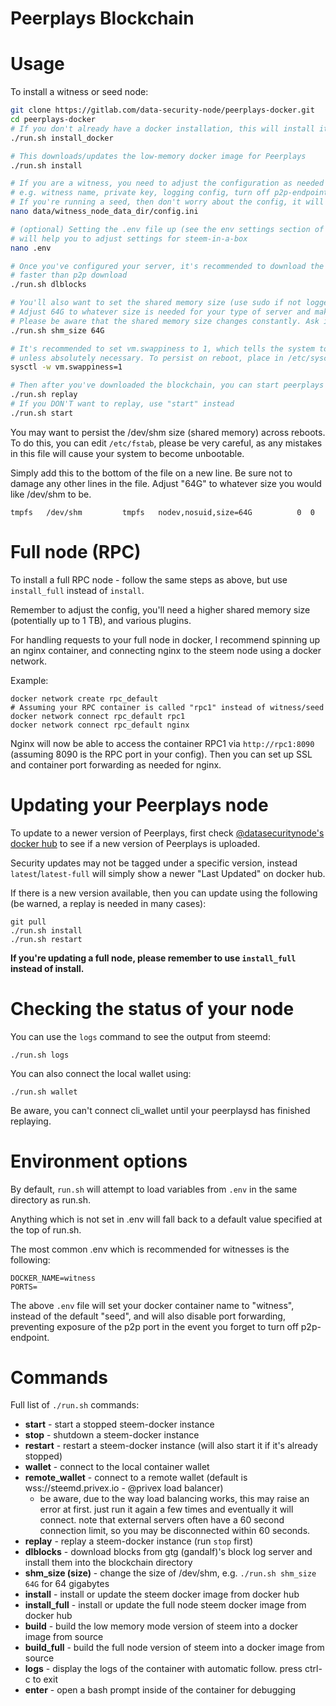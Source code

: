 # Peerplays Blockchain

# Usage

To install a witness or seed node:

```bash
git clone https://gitlab.com/data-security-node/peerplays-docker.git
cd peerplays-docker
# If you don't already have a docker installation, this will install it for you
./run.sh install_docker

# This downloads/updates the low-memory docker image for Peerplays
./run.sh install

# If you are a witness, you need to adjust the configuration as needed
# e.g. witness name, private key, logging config, turn off p2p-endpoint etc.
# If you're running a seed, then don't worry about the config, it will just work
nano data/witness_node_data_dir/config.ini

# (optional) Setting the .env file up (see the env settings section of this readme)
# will help you to adjust settings for steem-in-a-box
nano .env

# Once you've configured your server, it's recommended to download the block log, as replays can be
# faster than p2p download
./run.sh dlblocks

# You'll also want to set the shared memory size (use sudo if not logged in as root). 
# Adjust 64G to whatever size is needed for your type of server and make sure to leave growth room.
# Please be aware that the shared memory size changes constantly. Ask in a witness chatroom if you're unsure.
./run.sh shm_size 64G

# It's recommended to set vm.swappiness to 1, which tells the system to avoid using swap 
# unless absolutely necessary. To persist on reboot, place in /etc/sysctl.conf
sysctl -w vm.swappiness=1

# Then after you've downloaded the blockchain, you can start peerplays in replay mode
./run.sh replay
# If you DON'T want to replay, use "start" instead
./run.sh start
```

You may want to persist the /dev/shm size (shared memory) across reboots. To do this, you can edit `/etc/fstab`, please be very careful, as any mistakes in this file will cause your system to become unbootable.

Simply add this to the bottom of the file on a new line. Be sure not to damage any other lines in the file. Adjust "64G" to whatever size you would like /dev/shm to be.

```
tmpfs   /dev/shm         tmpfs   nodev,nosuid,size=64G          0  0
```

# Full node (RPC)

To install a full RPC node - follow the same steps as above, but use `install_full` instead of `install`.

Remember to adjust the config, you'll need a higher shared memory size (potentially up to 1 TB), and various plugins.

For handling requests to your full node in docker, I recommend spinning up an nginx container, and connecting nginx to the steem node using a docker network.

Example:

```
docker network create rpc_default
# Assuming your RPC container is called "rpc1" instead of witness/seed
docker network connect rpc_default rpc1
docker network connect rpc_default nginx
```

Nginx will now be able to access the container RPC1 via `http://rpc1:8090` (assuming 8090 is the RPC port in your config). Then you can set up SSL and container port forwarding as needed for nginx.

# Updating your Peerplays node

To update to a newer version of Peerplays, first check [@datasecuritynode's docker hub](https://hub.docker.com/r/datasecuritynode/peerplays/tags/) to see if a new version of Peerplays is uploaded.

Security updates may not be tagged under a specific version, instead `latest`/`latest-full` will simply show a newer "Last Updated" on docker hub.

If there is a new version available, then you can update using the following (be warned, a replay is needed in many cases):

```
git pull
./run.sh install
./run.sh restart
```

**If you're updating a full node, please remember to use `install_full` instead of install.**

# Checking the status of your node

You can use the `logs` command to see the output from steemd:

```
./run.sh logs
```

You can also connect the local wallet using:

```
./run.sh wallet
```

Be aware, you can't connect cli_wallet until your peerplaysd has finished replaying.

# Environment options

By default, `run.sh` will attempt to load variables from `.env` in the same directory as run.sh.

Anything which is not set in .env will fall back to a default value specified at the top of run.sh.

The most common .env which is recommended for witnesses is the following:


```
DOCKER_NAME=witness
PORTS=
```

The above `.env` file will set your docker container name to "witness", instead of the default "seed", and will also disable port forwarding, preventing exposure of the p2p port in the event you forget to turn off p2p-endpoint.

# Commands

Full list of `./run.sh` commands:

 - **start** - start a stopped steem-docker instance
 - **stop** - shutdown a steem-docker instance
 - **restart** - restart a steem-docker instance (will also start it if it's already stopped)
 - **wallet** - connect to the local container wallet
 - **remote_wallet** - connect to a remote wallet (default is wss://steemd.privex.io - @privex load balancer)
   - be aware, due to the way load balancing works, this may raise an error at first. just run it again a few times and eventually it will connect. note that external servers often have a 60 second connection limit, so you may be disconnected within 60 seconds.
 - **replay** - replay a steem-docker instance (run `stop` first) 
 - **dlblocks** - download blocks from gtg (gandalf)'s block log server and install them into the blockchain directory
 - **shm_size (size)** - change the size of /dev/shm, e.g. `./run.sh shm_size 64G` for 64 gigabytes
 - **install** - install or update the steem docker image from docker hub
 - **install_full** - install or update the full node steem docker image from docker hub
 - **build** - build the low memory mode version of steem into a docker image from source
 - **build_full** - build the full node version of steem into a docker image from source
 - **logs** - display the logs of the container with automatic follow. press ctrl-c to exit
 - **enter** - open a bash prompt inside of the container for debugging
